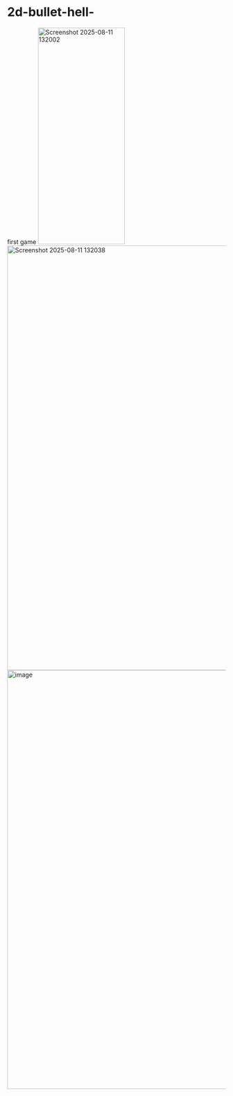 # 2d-bullet-hell-
 first game
<img width="200" height="500" alt="Screenshot 2025-08-11 132002" src="https://github.com/user-attachments/assets/e520b077-32a2-4872-9ada-1ad0669c605f" />
<img width="649" height="980" alt="Screenshot 2025-08-11 132038" src="https://github.com/user-attachments/assets/be43ae12-c8cf-4b22-88ac-2e697ee0ee1f" />
<img width="640" height="967" alt="image" src="https://github.com/user-attachments/assets/25b98adf-b93f-4557-80bb-1067d541e346" />
